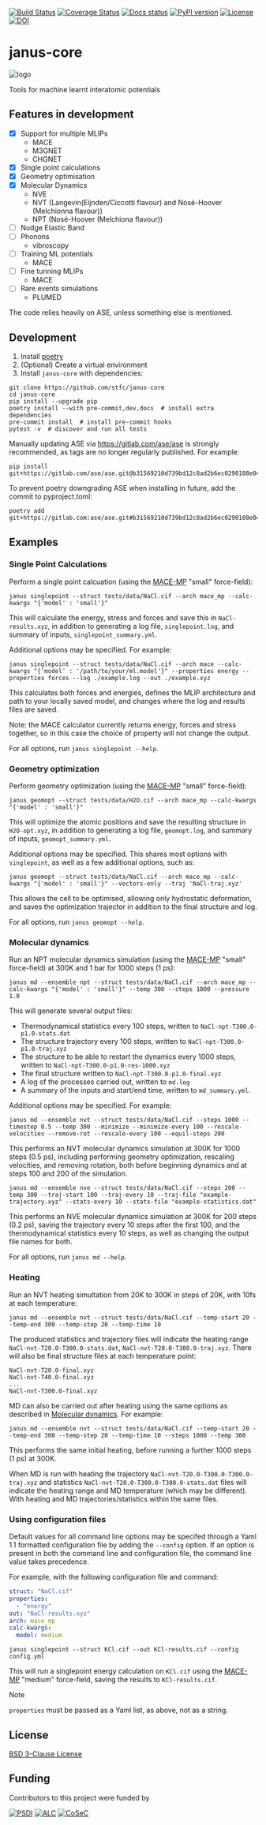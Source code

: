 [![Build Status][ci-badge]][ci-link]
[![Coverage Status][cov-badge]][cov-link]
[![Docs status][docs-badge]][docs-link]
[![PyPI version][pypi-badge]][pypi-link]
[![License][license-badge]][license-link]
[![DOI][doi-badge]][doi-link]

# janus-core

![logo][logo]

Tools for machine learnt interatomic potentials

## Features in development

- [x] Support for multiple MLIPs
  - MACE
  - M3GNET
  - CHGNET
- [x] Single point calculations
- [x] Geometry optimisation
- [x] Molecular Dynamics
  - NVE
  - NVT (Langevin(Eijnden/Ciccotti flavour) and Nosé-Hoover (Melchionna flavour))
  - NPT (Nosé-Hoover (Melchiona flavour))
- [ ] Nudge Elastic Band
- [ ] Phonons
  - vibroscopy
- [ ] Training ML potentials
  - MACE
- [ ] Fine tunning MLIPs
  - MACE
- [ ] Rare events simulations
  - PLUMED

The code relies heavily on ASE, unless something else is mentioned.

## Development

1. Install [poetry](https://python-poetry.org/docs/#installation)
2. (Optional) Create a virtual environment
3. Install `janus-core` with dependencies:

```shell
git clone https://github.com/stfc/janus-core
cd janus-core
pip install --upgrade pip
poetry install --with pre-commit,dev,docs  # install extra dependencies
pre-commit install  # install pre-commit hooks
pytest -v  # discover and run all tests
```

Manually updating ASE via https://gitlab.com/ase/ase is strongly recommended, as tags are no longer regularly published. For example:

```shell
pip install git+https://gitlab.com/ase/ase.git@b31569210d739bd12c8ad2b6ec0290108e049eea
```

To prevent poetry downgrading ASE when installing in future, add the commit to pyproject.toml:

```shell
poetry add git+https://gitlab.com:ase/ase.git#b31569210d739bd12c8ad2b6ec0290108e049eea
```

## Examples

### Single Point Calculations

Perform a single point calcuation (using the [MACE-MP](https://github.com/ACEsuit/mace-mp) "small" force-field):
```shell
janus singlepoint --struct tests/data/NaCl.cif --arch mace_mp --calc-kwargs "{'model' : 'small'}"
```

This will calculate the energy, stress and forces and save this in `NaCl-results.xyz`, in addition to generating a log file, `singlepoint.log`, and summary of inputs, `singlepoint_summary.yml`.

Additional options may be specified. For example:

```shell
janus singlepoint --struct tests/data/NaCl.cif --arch mace --calc-kwargs "{'model' : '/path/to/your/ml.model'}" --properties energy --properties forces --log ./example.log --out ./example.xyz
```

This calculates both forces and energies, defines the MLIP architecture and path to your locally saved model, and changes where the log and results files are saved.

Note: the MACE calculator currently returns energy, forces and stress together, so in this case the choice of property will not change the output.

For all options, run `janus singlepoint --help`.


### Geometry optimization

Perform geometry optimization (using the [MACE-MP](https://github.com/ACEsuit/mace-mp) "small" force-field):

```shell
janus geomopt --struct tests/data/H2O.cif --arch mace_mp --calc-kwargs "{'model' : 'small'}"
```

This will optimize the atomic positions and save the resulting structure in `H2O-opt.xyz`, in addition to generating a log file, `geomopt.log`, and summary of inputs, `geomopt_summary.yml`.

Additional options may be specified. This shares most options with `singlepoint`, as well as a few additional options, such as:

```shell
janus geomopt --struct tests/data/NaCl.cif --arch mace_mp --calc-kwargs "{'model' : 'small'}" --vectors-only --traj 'NaCl-traj.xyz'
```

This allows the cell to be optimised, allowing only hydrostatic deformation, and saves the optimization trajector in addition to the final structure and log.

For all options, run `janus geomopt --help`.


### Molecular dynamics

Run an NPT molecular dynamics simulation (using the [MACE-MP](https://github.com/ACEsuit/mace-mp) "small" force-field) at 300K and 1 bar for 1000 steps (1 ps):

```shell
janus md --ensemble npt --struct tests/data/NaCl.cif --arch mace_mp --calc-kwargs "{'model' : 'small'}" --temp 300 --steps 1000 --pressure 1.0
```

This will generate several output files:

- Thermodynamical statistics every 100 steps, written to `NaCl-npt-T300.0-p1.0-stats.dat`
- The structure trajectory every 100 steps, written to `NaCl-npt-T300.0-p1.0-traj.xyz`
- The structure to be able to restart the dynamics every 1000 steps, written to `NaCl-npt-T300.0-p1.0-res-1000.xyz`
- The final structure written to `NaCl-npt-T300.0-p1.0-final.xyz`
- A log of the processes carried out, written to `md.log`
- A summary of the inputs and start/end time, written to `md_summary.yml`.

Additional options may be specified. For example:

```shell
janus md --ensemble nvt --struct tests/data/NaCl.cif --steps 1000 --timestep 0.5 --temp 300 --minimize --minimize-every 100 --rescale-velocities --remove-rot --rescale-every 100 --equil-steps 200
```

This performs an NVT molecular dynamics simulation at 300K for 1000 steps (0.5 ps), including performing geometry optimization, rescaling velocities, and removing rotation, both before beginning dynamics and at steps 100 and 200 of the simulation.


```shell
janus md --ensemble nve --struct tests/data/NaCl.cif --steps 200 --temp 300 --traj-start 100 --traj-every 10 --traj-file "example-trajectory.xyz" --stats-every 10 --stats-file "example-statistics.dat"
```

This performs an NVE molecular dynamics simulation at 300K for 200 steps (0.2 ps), saving the trajectory every 10 steps after the first 100, and the thermodynamical statistics every 10 steps, as well as changing the output file names for both.


For all options, run `janus md --help`.


### Heating

Run an NVT heating simultation from 20K to 300K in steps of 20K, with 10fs at each temperature:

```shell
janus md --ensemble nvt --struct tests/data/NaCl.cif --temp-start 20 --temp-end 300 --temp-step 20 --temp-time 10
```

The produced statistics and trajectory files will indicate the heating range `NaCl-nvt-T20.0-T300.0-stats.dat`, `NaCl-nvt-T20.0-T300.0-traj.xyz`. There will also be final structure files at each temperature point:

```
NaCl-nvt-T20.0-final.xyz
NaCl-nvt-T40.0-final.xyz
...
NaCl-nvt-T300.0-final.xyz
```

MD can also be carried out after heating using the same options as described in [Molecular dynamics](#molecular-dynamics). For example:

```shell
janus md --ensemble nvt --struct tests/data/NaCl.cif --temp-start 20 --temp-end 300 --temp-step 20 --temp-time 10 --steps 1000 --temp 300
```

This performs the same initial heating, before running a further 1000 steps (1 ps) at 300K.

When MD is run with heating the trajectory ```NaCl-nvt-T20.0-T300.0-T300.0-traj.xyz``` and statistics ```NaCl-nvt-T20.0-T300.0-T300.0-stats.dat``` files will indicate the heating range and MD temperature (which may be different). With heating and MD trajectories/statistics within the same files.


### Using configuration files

Default values for all command line options may be specifed through a Yaml 1.1 formatted configuration file by adding the `--config` option. If an option is present in both the command line and configuration file, the command line value takes precedence.

For example, with the following configuration file and command:

```yaml
struct: "NaCl.cif"
properties:
  - "energy"
out: "NaCl-results.xyz"
arch: mace_mp
calc-kwargs:
  model: medium
```

```shell
janus singlepoint --struct KCl.cif --out KCl-results.cif --config config.yml
```

This will run a singlepoint energy calculation on `KCl.cif` using the [MACE-MP](https://github.com/ACEsuit/mace-mp) "medium" force-field, saving the results to `KCl-results.cif`.


> [!NOTE]
> `properties` must be passed as a Yaml list, as above, not as a string.


## License

[BSD 3-Clause License](LICENSE)

## Funding

Contributors to this project were funded by

[![PSDI](https://raw.githubusercontent.com/stfc/janus-core/main/docs/source/images/psdi-100.webp)](https://www.psdi.ac.uk/)
[![ALC](https://raw.githubusercontent.com/stfc/janus-core/main/docs/source/images/alc-100.webp)](https://adalovelacecentre.ac.uk/)
[![CoSeC](https://raw.githubusercontent.com/stfc/janus-core/main/docs/source/images/cosec-100.webp)](https://www.scd.stfc.ac.uk/Pages/CoSeC.aspx)


[ci-badge]: https://github.com/stfc/janus-core/workflows/ci/badge.svg
[ci-link]: https://github.com/stfc/janus-core/actions
[cov-badge]: https://coveralls.io/repos/github/stfc/janus-core/badge.svg?branch=main
[cov-link]: https://coveralls.io/github/stfc/janus-core?branch=main
[docs-badge]: https://github.com/stfc/janus-core/actions/workflows/docs.yml/badge.svg
[docs-link]: https://stfc.github.io/janus-core/
[pypi-badge]: https://badge.fury.io/py/janus-core.svg
[pypi-link]: https://badge.fury.io/py/janus-core
[license-badge]: https://img.shields.io/badge/License-BSD_3--Clause-blue.svg
[license-link]: https://opensource.org/licenses/BSD-3-Clause
[doi-link]: https://zenodo.org/badge/latestdoi/754081470
[doi-badge]: https://zenodo.org/badge/754081470.svg
[logo]: https://raw.githubusercontent.com/stfc/janus-core/main/docs/source/images/janus-core-100.png
